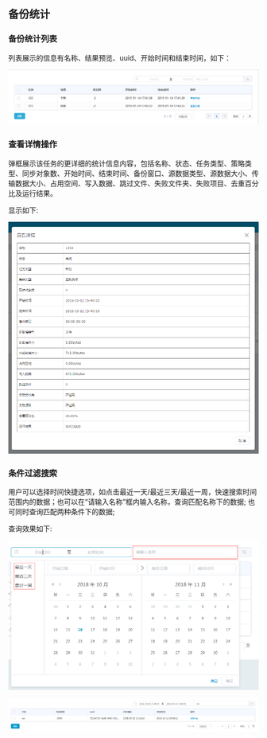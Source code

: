 ## 备份统计

### 备份统计列表

列表展示的信息有名称、结果预览、uuid、开始时间和结束时间，如下：

![](/assets/V7.1.2019011415.png)

### 查看详情操作

弹框展示该任务的更详细的统计信息内容，包括名称、状态、任务类型、策略类型、同步对象数、开始时间、结束时间、备份窗口、源数据类型、源数据大小、传输数据大小、占用空间、写入数据、跳过文件、失败文件夹、失败项目、去重百分比及运行结果。

显示如下:

![](/assets/V7.018101616.png)

### 条件过滤搜索

用户可以选择时间快捷选项，如点击最近一天/最近三天/最近一周，快速搜索时间范围内的数据；也可以在“请输入名称”框内输入名称，查询匹配名称下的数据; 也可同时查询匹配两种条件下的数据;

查询效果如下:

![](/assets/V7.018101617.png)

![](/assets/V7.018101618.png)
